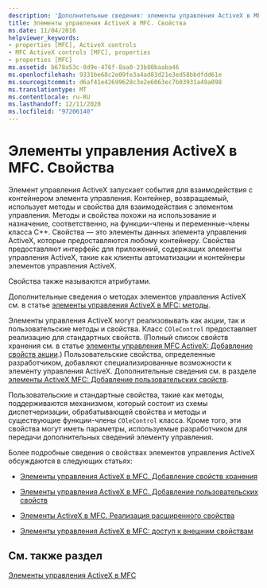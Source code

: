```yaml
---
description: 'Дополнительные сведения: элементы управления ActiveX в MFC: свойства'
title: Элементы управления ActiveX в MFC. Свойства
ms.date: 11/04/2016
helpviewer_keywords:
- properties [MFC], ActiveX controls
- MFC ActiveX controls [MFC], properties
- properties [MFC]
ms.assetid: b678a53c-0d9e-476f-8aa0-23b80baaba46
ms.openlocfilehash: 9331be68c2e09fe3a4ad83d21e3ed58bbdfdd61e
ms.sourcegitcommit: d6af41e42699628c3e2e6063ec7b03931a49a098
ms.translationtype: MT
ms.contentlocale: ru-RU
ms.lasthandoff: 12/11/2020
ms.locfileid: "97206140"
---
```

# <a name="mfc-activex-controls-properties"></a>Элементы управления ActiveX в MFC. Свойства

Элемент управления ActiveX запускает события для взаимодействия с контейнером элемента управления. Контейнер, возвращаемый, использует методы и свойства для взаимодействия с элементом управления. Методы и свойства похожи на использование и назначение, соответственно, на функции-члены и переменные-члены класса C++. Свойства — это элементы данных элемента управления ActiveX, которые предоставляются любому контейнеру. Свойства предоставляют интерфейс для приложений, содержащих элементы управления ActiveX, такие как клиенты автоматизации и контейнеры элементов управления ActiveX.

Свойства также называются атрибутами.

Дополнительные сведения о методах элементов управления ActiveX см. в статье [элементы управления ActiveX в MFC: методы](mfc-activex-controls-methods.md).

Элементы управления ActiveX могут реализовывать как акции, так и пользовательские методы и свойства. Класс `COleControl` предоставляет реализацию для стандартных свойств. (Полный список свойств хранения см. в статье [элементы управления MFC ActiveX: Добавление свойств акции](mfc-activex-controls-adding-stock-properties.md).) Пользовательские свойства, определенные разработчиком, добавляют специализированные возможности к элементу управления ActiveX. Дополнительные сведения см. в разделе [элементы ActiveX MFC: Добавление пользовательских свойств](mfc-activex-controls-adding-custom-properties.md).

Пользовательские и стандартные свойства, такие как методы, поддерживаются механизмом, который состоит из схемы диспетчеризации, обрабатывающей свойства и методы и существующие функции-члены `COleControl` класса. Кроме того, эти свойства могут иметь параметры, используемые разработчиком для передачи дополнительных сведений элементу управления.

Более подробные сведения о свойствах элементов управления ActiveX обсуждаются в следующих статьях:

- [Элементы управления ActiveX в MFC. Добавление свойств хранения](mfc-activex-controls-adding-stock-properties.md)

- [Элементы управления ActiveX в MFC. Добавление пользовательских свойств](mfc-activex-controls-adding-custom-properties.md)

- [Элементы ActiveX в MFC. Реализация расширенного свойства](mfc-activex-controls-advanced-property-implementation.md)

- [Элементы управления ActiveX в MFC: доступ к внешним свойствам](mfc-activex-controls-accessing-ambient-properties.md)

## <a name="see-also"></a>См. также раздел

[Элементы управления ActiveX в MFC](mfc-activex-controls.md)
